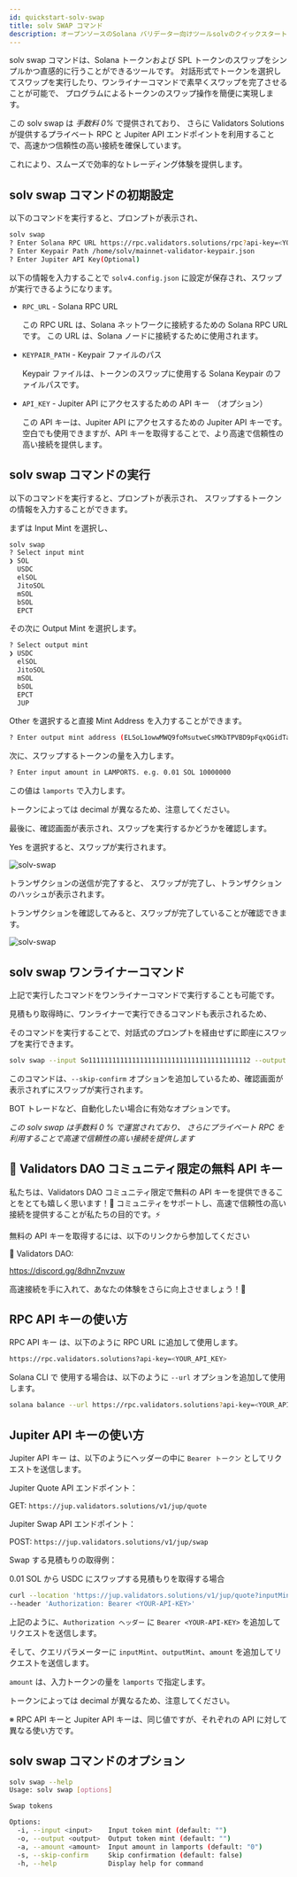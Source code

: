 ```yaml
---
id: quickstart-solv-swap
title: solv SWAP コマンド
description: オープンソースのSolana バリデーター向けツールsolvのクイックスタート - SWAP コマンド
---
```


solv swap コマンドは、Solana トークンおよび SPL トークンのスワップをシンプルかつ直感的に行うことができるツールです。
対話形式でトークンを選択してスワップを実行したり、ワンライナーコマンドで素早くスワップを完了させることが可能で、
プログラムによるトークンのスワップ操作を簡便に実現します。

この solv swap は _手数料 0%_ で提供されており、
さらに Validators Solutions が提供するプライベート RPC と Jupiter API エンドポイントを利用することで、高速かつ信頼性の高い接続を確保しています。

これにより、スムーズで効率的なトレーディング体験を提供します。

## solv swap コマンドの初期設定

以下のコマンドを実行すると、プロンプトが表示され、

```bash
solv swap
? Enter Solana RPC URL https://rpc.validators.solutions/rpc?api-key=<YOUR_API_KEY>
? Enter Keypair Path /home/solv/mainnet-validator-keypair.json
? Enter Jupiter API Key(Optional)
```

以下の情報を入力することで `solv4.config.json` に設定が保存され、スワップが実行できるようになります。

- `RPC_URL` - Solana RPC URL

  この RPC URL は、Solana ネットワークに接続するための Solana RPC URL です。
  この URL は、Solana ノードに接続するために使用されます。

- `KEYPAIR_PATH` - Keypair ファイルのパス

  Keypair ファイルは、トークンのスワップに使用する Solana Keypair のファイルパスです。

- `API_KEY` - Jupiter API にアクセスするための API キー　（オプション）

  この API キーは、Jupiter API にアクセスするための Jupiter API キーです。
  空白でも使用できますが、API キーを取得することで、より高速で信頼性の高い接続を提供します。

## solv swap コマンドの実行

以下のコマンドを実行すると、プロンプトが表示され、
スワップするトークンの情報を入力することができます。

まずは Input Mint を選択し、

```bash
solv swap
? Select input mint
❯ SOL
  USDC
  elSOL
  JitoSOL
  mSOL
  bSOL
  EPCT
```

その次に Output Mint を選択します。

```bash
? Select output mint
❯ USDC
  elSOL
  JitoSOL
  mSOL
  bSOL
  EPCT
  JUP
```

Other を選択すると直接 Mint Address を入力することができます。

```bash
? Enter output mint address (ELSoL1owwMWQ9foMsutweCsMKbTPVBD9pFqxQGidTaMC)
```

次に、スワップするトークンの量を入力します。

```bash
? Enter input amount in LAMPORTS. e.g. 0.01 SOL 10000000
```

この値は `lamports` で入力します。

トークンによっては decimal が異なるため、注意してください。

最後に、確認画面が表示され、スワップを実行するかどうかを確認します。

Yes を選択すると、スワップが実行されます。

![solv-swap](/doc/swap-quote.png)

トランザクションの送信が完了すると、
スワップが完了し、トランザクションのハッシュが表示されます。

トランザクションを確認してみると、スワップが完了していることが確認できます。

![solv-swap](/doc/swap-tx-solscan.png)

## solv swap ワンライナーコマンド

上記で実行したコマンドをワンライナーコマンドで実行することも可能です。

見積もり取得時に、ワンライナーで実行できるコマンドも表示されるため、

そのコマンドを実行することで、対話式のプロンプトを経由せずに即座にスワップを実行できます。

```bash
solv swap --input So11111111111111111111111111111111111111112 --output EPjFWdd5AufqSSqeM2qN1xzybapC8G4wEGGkZwyTDt1v --amount 10000000 --skip-confirm
```

このコマンドは、`--skip-confirm` オプションを追加しているため、確認画面が表示されずにスワップが実行されます。

BOT トレードなど、自動化したい場合に有効なオプションです。

_この solv swap は手数料 0 % で運営されており、
さらにプライベート RPC を利用することで高速で信頼性の高い接続を提供します_

## 🎁 Validators DAO コミュニティ限定の無料 API キー

私たちは、Validators DAO コミュニティ限定で無料の API キーを提供できることをとても嬉しく思います！🎉
コミュニティをサポートし、高速で信頼性の高い接続を提供することが私たちの目的です。⚡

無料の API キーを取得するには、以下のリンクから参加してください

🔗 Validators DAO:

https://discord.gg/8dhnZnvzuw

高速接続を手に入れて、あなたの体験をさらに向上させましょう！🚀

## RPC API キーの使い方

RPC API キー は、以下のように RPC URL に追加して使用します。

```bash
https://rpc.validators.solutions?api-key=<YOUR_API_KEY>
```

Solana CLI で 使用する場合は、以下のように `--url` オプションを追加して使用します。

```bash
solana balance --url https://rpc.validators.solutions?api-key=<YOUR_API_KEY>
```

## Jupiter API キーの使い方

Jupiter API キー は、以下のようにヘッダーの中に `Bearer トークン` としてリクエストを送信します。

Jupiter Quote API エンドポイント：

GET: `https://jup.validators.solutions/v1/jup/quote`

Jupiter Swap API エンドポイント：

POST: `https://jup.validators.solutions/v1/jup/swap`

Swap する見積もりの取得例：

0.01 SOL から USDC にスワップする見積もりを取得する場合

```bash
curl --location 'https://jup.validators.solutions/v1/jup/quote?inputMint=So11111111111111111111111111111111111111112&outputMint=EPjFWdd5AufqSSqeM2qN1xzybapC8G4wEGGkZwyTDt1v&amount=10000000' \
--header 'Authorization: Bearer <YOUR-API-KEY>'
```

上記のように、`Authorization ヘッダー` に `Bearer <YOUR-API-KEY>` を追加してリクエストを送信します。

そして、クエリパラメーターに `inputMint`、`outputMint`、`amount` を追加してリクエストを送信します。

`amount` は、入力トークンの量を `lamports` で指定します。

トークンによっては decimal が異なるため、注意してください。

※ RPC API キーと Jupiter API キーは、同じ値ですが、それぞれの API に対して異なる使い方です。

## solv swap コマンドのオプション

```bash
solv swap --help
Usage: solv swap [options]

Swap tokens

Options:
  -i, --input <input>    Input token mint (default: "")
  -o, --output <output>  Output token mint (default: "")
  -a, --amount <amount>  Input amount in lamports (default: "0")
  -s, --skip-confirm     Skip confirmation (default: false)
  -h, --help             Display help for command
```
